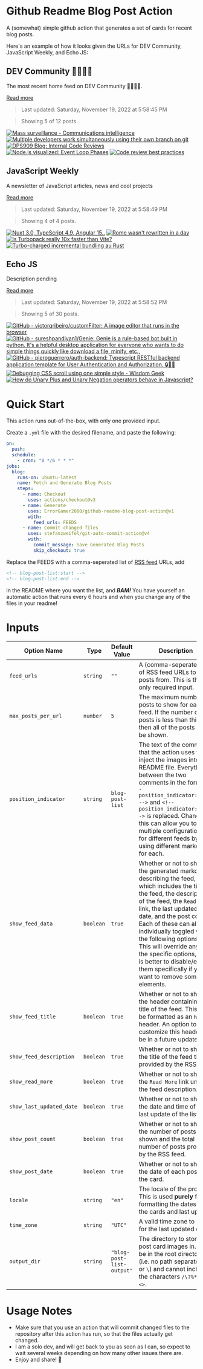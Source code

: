 # Github Readme Blog Post Action

A (somewhat) simple github action that generates a set of cards for recent blog posts.

Here's an example of how it looks given the URLs for DEV Community, JavaScript Weekly, and Echo JS:

<!-- post-list:start -->
## DEV Community 👩‍💻👨‍💻

The most recent home feed on DEV Community 👩‍💻👨‍💻.

[Read more](https://dev.to)
> Last updated: Saturday, November 19, 2022 at 5:58:45 PM

> Showing 5 of 12 posts.

[![Mass surveillance - Communications intelligence](https://raw.githubusercontent.com/ErrorGamer2000/github-readme-blog-post-action/main/generated_files/DEV_Community_👩‍💻👨‍💻/Mass_surveillance_-_Communications_intelligence.svg)](https://dev.to/vipert/mass-surveillance-communications-intelligence-3g6g)
[![Multiple developers work simultaneously using their own branch on git](https://raw.githubusercontent.com/ErrorGamer2000/github-readme-blog-post-action/main/generated_files/DEV_Community_👩‍💻👨‍💻/Multiple_developers_work_simultaneously_using_their_own_branch_on_git.svg)](https://dev.to/yongchanghe/multiple-developers-work-simultaneously-using-their-own-branch-on-git-4c8c)
[![DPS909 Blog: Internal Code Reviews](https://raw.githubusercontent.com/ErrorGamer2000/github-readme-blog-post-action/main/generated_files/DEV_Community_👩‍💻👨‍💻/DPS909_Blog__Internal_Code_Reviews.svg)](https://dev.to/alexsam29/dps909-blog-internal-code-reviews-4h1)
[![Node.js visualized: Event Loop Phases](https://raw.githubusercontent.com/ErrorGamer2000/github-readme-blog-post-action/main/generated_files/DEV_Community_👩‍💻👨‍💻/Node.js_visualized__Event_Loop_Phases.svg)](https://dev.to/nodedoctors/animated-nodejs-event-loop-phases-1mcp)
[![Code review best practices](https://raw.githubusercontent.com/ErrorGamer2000/github-readme-blog-post-action/main/generated_files/DEV_Community_👩‍💻👨‍💻/Code_review_best_practices.svg)](https://dev.to/mnosov622/code-review-3l14)


## JavaScript Weekly

A newsletter of JavaScript articles, news and cool projects

[Read more](https://javascriptweekly.com/)
> Last updated: Saturday, November 19, 2022 at 5:58:49 PM

> Showing 4 of 4 posts.

[![Nuxt 3.0, TypeScript 4.9, Angular 15..](https://raw.githubusercontent.com/ErrorGamer2000/github-readme-blog-post-action/main/generated_files/JavaScript_Weekly/Nuxt_3.0__TypeScript_4.9__Angular_15...svg)](https://javascriptweekly.com/issues/615)
[![Rome wasn't rewritten in a day](https://raw.githubusercontent.com/ErrorGamer2000/github-readme-blog-post-action/main/generated_files/JavaScript_Weekly/Rome_wasn't_rewritten_in_a_day.svg)](https://javascriptweekly.com/issues/614)
[![Is Turbopack really 10x faster than Vite?](https://raw.githubusercontent.com/ErrorGamer2000/github-readme-blog-post-action/main/generated_files/JavaScript_Weekly/Is_Turbopack_really_10x_faster_than_Vite_.svg)](https://javascriptweekly.com/issues/613)
[![Turbo-charged incremental bundling au Rust](https://raw.githubusercontent.com/ErrorGamer2000/github-readme-blog-post-action/main/generated_files/JavaScript_Weekly/Turbo-charged_incremental_bundling_au_Rust.svg)](https://javascriptweekly.com/issues/612)


## Echo JS

Description pending

[Read more](
http://www.echojs.com
)
> Last updated: Saturday, November 19, 2022 at 5:58:52 PM

> Showing 5 of 30 posts.

[![GitHub - victorqribeiro/customFilter: A image editor that runs in the browser](https://raw.githubusercontent.com/ErrorGamer2000/github-readme-blog-post-action/main/generated_files/_Echo_JS_/GitHub_-_victorqribeiro_customFilter__A_image_editor_that_runs_in_the_browser.svg)](https://github.com/victorqribeiro/customFilter)
[![GitHub - sureshpandiyan1/Genie: Genie is a rule-based bot built in python. It's a helpful desktop application for everyone who wants to do simple things quickly like download a file, minify, etc.,](https://raw.githubusercontent.com/ErrorGamer2000/github-readme-blog-post-action/main/generated_files/_Echo_JS_/GitHub_-_sureshpandiyan1_Genie__Genie_is_a_rule-based_bot_built_in_python._It's_a_helpful_desktop_application_for_everyone_who_wants_to_do_simple_things_quickly_like_download_a_file__minify__etc._.svg)](https://github.com/sureshpandiyan1/Genie)
[![GitHub - pieroguerrero/auth-backend: Typescript RESTful backend application template for User Authentication and Authorization. 🔒🔑📨](https://raw.githubusercontent.com/ErrorGamer2000/github-readme-blog-post-action/main/generated_files/_Echo_JS_/GitHub_-_pieroguerrero_auth-backend__Typescript_RESTful_backend_application_template_for_User_Authentication_and_Authorization._🔒🔑📨.svg)](https://github.com/pieroguerrero/auth-backend)
[![Debugging CSS scroll using one simple style - Wisdom Geek](https://raw.githubusercontent.com/ErrorGamer2000/github-readme-blog-post-action/main/generated_files/_Echo_JS_/Debugging_CSS_scroll_using_one_simple_style_-_Wisdom_Geek.svg)](https://www.wisdomgeek.com/development/web-development/debugging-css-scroll-using-one-simple-style/)
[![How do Unary Plus and Unary Negation operators behave in Javascript?](https://raw.githubusercontent.com/ErrorGamer2000/github-readme-blog-post-action/main/generated_files/_Echo_JS_/How_do_Unary_Plus_and_Unary_Negation_operators_behave_in_Javascript_.svg)](
https://www.frontendroom.com/blog/how-do-unary-plus-and-unary-minus-operators-behave-in-javascript
)


<!-- post-list:end -->

# Quick Start

This action runs out-of-the-box, with only one provided input.

Create a `.yml` file with the desired filename, and paste the following:

```yml
on:
  push:
  schedule:
    - cron: "0 */6 * * *"
jobs:
  blog:
    runs-on: ubuntu-latest
    name: Fetch and Generate Blog Posts
    steps:
      - name: Checkout
        uses: actions/checkout@v3
      - name: Generate
        uses: ErrorGamer2000/github-readme-blog-post-action@v1
        with:
          feed_urls: FEEDS
      - name: Commit changed files
        uses: stefanzweifel/git-auto-commit-action@v4
        with:
          commit_message: Save Generated Blog Posts
          skip_checkout: true
```

Replace the FEEDS with a comma-seperated list of [RSS feed](https://rss.com/blog/how-do-rss-feeds-work/) URLs, add

```md
<!-- blog-post-list:start -->
<!-- blog-post-list:end -->
```

in the README where you want the list, and **_BAM!_** You have yourself an automatic action that runs every 6 hours and when you change any of the files in your readme!

# Inputs

<table>
  <thead>
    <tr>
      <th>Option Name</th>
      <th>Type</th>
      <th>Default Value</th>
      <th>Description</th>
    </tr>
  </thead>
  <tbody>
    <tr>
      <td><code>feed_urls</code></td>
      <td><code>string</code></td>
      <td><code>""</code></td>
      <td>A (comma-seperated) list of RSS feed URLs to load posts from. This is the only required input.</td>
    </tr>
    <tr>
      <td><code>max_posts_per_url</code></td>
      <td><code>number</code></td>
      <td><code>5</code></td>
      <td>The maximum number of posts to show for each feed. If the number of posts is less than this, then all of the posts will be shown.</td>
    </tr>
    <tr>
      <td><code>position_indicator</code></td>
      <td><code>string</code></td>
      <td><code>blog-post-list</code></td>
      <td>The text of the comments that the action uses to inject the images into the README file. Everything between the two comments in the form <code>&lt;!-- position_indicator:start --&gt;</code> and <code>&lt;!-- position_indicator:end --&gt;</code> is replaced. Changing this can allow you to use multiple configurations for different feeds by using different markers for each.</td>
    </tr>
    <tr>
      <td><code>show_feed_data</code></td>
      <td><code>boolean</code></td>
      <td><code>true</code></td>
      <td>Whether or not to show the generated markdown describing the feed, which includes the title of the feed, the description of the feed, the <code>Read More</code> link, the last updated date, and the post count. Each of these can also be individually toggled with the following options. This will override any of the specific options, so it is better to disable/enable them specifically if you want to remove some elements.</td>
    </tr>
    <tr>
      <td><code>show_feed_title</code></td>
      <td><code>boolean</code></td>
      <td><code>true</code></td>
      <td>Whether or not to show the header containing the title of the feed. This will be formatted as an <code>h2</code> header. An option to customize this header will be in a future update.</td>
    </tr>
    <tr>
      <td><code>show_feed_description</code></td>
      <td><code>boolean</code></td>
      <td><code>true</code></td>
      <td>Whether or not to show the title of the feed that is provided by the RSS feed.</td>
    </tr>
    <tr>
      <td><code>show_read_more</code></td>
      <td><code>boolean</code></td>
      <td><code>true</code></td>
      <td>Whether or not to show the <code>Read More</code> link under the feed description.</td>
    </tr>
    <tr>
      <td><code>show_last_updated_date</code></td>
      <td><code>boolean</code></td>
      <td><code>true</code></td>
      <td>Whether or not to show the date and time of the last update of the list.</td>
    </tr>
    <tr>
      <td><code>show_post_count</code></td>
      <td><code>boolean</code></td>
      <td><code>true</code></td>
      <td>Whether or not to show the number of posts shown and the total number of posts provided by the RSS feed.</td>
    </tr>
    <tr>
      <td><code>show_post_date</code></td>
      <td><code>boolean</code></td>
      <td><code>true</code></td>
      <td>Whether or not to show the date of each post on the card.</td>
    </tr>
    <tr>
      <td><code>locale</code></td>
      <td><code>string</code></td>
      <td><code>"en"</code></td>
      <td>The locale of the project. This is used <strong>purely</strong> for formatting the dates of the cards and last update.</td>
    </tr>
    <tr>
      <td><code>time_zone</code></td>
      <td><code>string</code></td>
      <td><code>"UTC"</code></td>
      <td>A valid time zone to use for the last updated date.</td>
    </tr>
    <tr>
      <td><code>output_dir</code></td>
      <td><code>string</code></td>
      <td><code>"blog-post-list-output"</code></td>
      <td>The directory to store the post card images in. Must be in the root directory (i.e. no path separators <code>/</code> or <code>\</code>) and cannot include the characters <code>/\?%*:|"&lt;&gt;</code>.</td>
    </tr>
<!--
    <tr>
      <td><code></code></td>
      <td><cde></cde></td>
      <td><code></code></td>
      <td></td>
    </tr>
-->
  </tbody>
</table>

# Usage Notes

- Make sure that you use an action that will commit changed files to the repository after this action has run, so that the files actually get changed.
- I am a solo dev, and will get back to you as soon as I can, so expect to wait several weeks depending on how many other issues there are.
- Enjoy and share! 🤗
